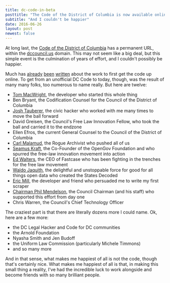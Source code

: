```yaml
---
title: dc-code-in-beta
posttitle: "The Code of the District of Columbia is now available online"
subtitle: "And I couldn't be happier"
date: 2016-06-26
layout: post
newest: false
---
```


At long last, the [Code of the District of Columbia](https://beta.code.dccouncil.us/dc/council/code/) has a permanent URL, within the [dccouncil.us](http://dccouncil.us) domain. This may not seem like a big deal, but this simple event is the culmination of years of effort, and I couldn't possibly be happier.

<!--break-->

Much has [already](http://www.govexec.com/state-local/2014/07/ultimate-open-government-unlocking-laws/87997/) [been](https://opengovdata.io/2014/state-laws-the-district-columbia-code/) [written](http://www.macwright.org/2013/04/04/the-open-code.html) about the work to first get the code up online. To get from an unofficial DC Code to today, though, was the result of many many folks, too numerous to name really. But here are twelve:

* [Tom MacWright](http://www.macwright.org/), the developer who started this whole thing
* Ben Bryant, the Codification Counsel for the Council of the District of Columbia
* [Josh Tauberer](https://razor.occams.info/), the civic hacker who worked with me many times to move the ball forward
* David Greisen, the Council's Free Law Innovation Fellow, who took the ball and carried it to the endzone
* Ellen Efros, the current General Counsel to the Council of the District of Columbia
* [Carl Malamud](https://public.resource.org/), the Rogue Archivist who pushed all of us
* [Seamus Kraft](opengovfoundation.org/), the Co-Founder of the OpenGov Foundation and who spurred the free-law innovation movement into action
* [Ed Walters](https://twitter.com/EJWalters), the CEO of Fastcase who has been fighting in the trenches for the free law movement
* [Waldo Jaquith](https://waldo.jaquith.org/), the delightful and unstoppable force for good for all things open data who created the States Decoded  
* [Eric Mill](https://konklone.com), the developer and friend who persuaded me to write my first scraper
* [Chairman Phil Mendelson](http://chairmanmendelson.com/), the Council Chairman (and his staff) who supported this effort from day one
* Chris Warren, the Council's Chief Technology Officer

The craziest part is that there are literally dozens more I could name. Ok, here are a few more:

* the DC Legal Hacker and Code for DC communities
* the Arnold Foundation
* Nyasha Smith and Jen Budoff
* the Uniform Law Commission (particularly Michele Timmons)
* and so many more

And in that sense, what makes me happiest of all is not the code, though that's certainly nice. What makes me happiest of all is that, in making this small thing a reality, I've had the incredible luck to work alongside and become friends with so many brilliant people.
